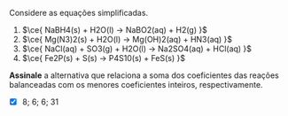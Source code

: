 Considere as equações simplificadas.

1. $\ce{ NaBH4(s) + H2O(l) -> NaBO2(aq) + H2(g) }$
2. $\ce{ Mg(N3)2(s) + H2O(l) -> Mg(OH)2(aq) + HN3(aq) }$
3. $\ce{ NaCl(aq) + SO3(g) + H2O(l) -> Na2SO4(aq) + HCl(aq) }$
4. $\ce{ Fe2P(s) + S(s) -> P4S10(s) + FeS(s) }$

**Assinale** a alternativa que relaciona a soma dos coeficientes das reações balanceadas com os menores coeficientes inteiros, respectivamente.

- [x] $8$; $6$; $6$; $31$

